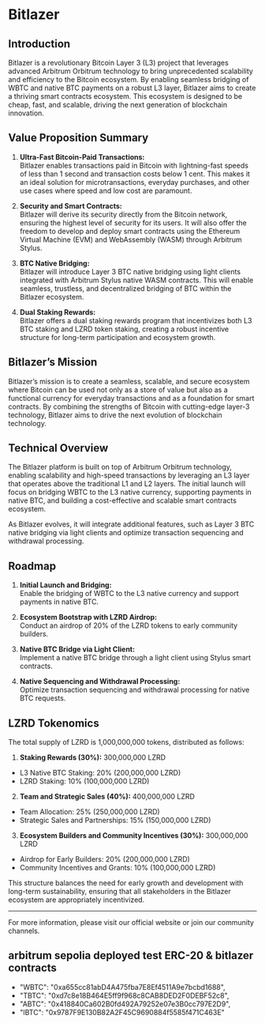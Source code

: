 # Bitlazer

## Introduction

Bitlazer is a revolutionary Bitcoin Layer 3 (L3) project that leverages advanced Arbitrum Orbitrum technology to bring unprecedented scalability and efficiency to the Bitcoin ecosystem. By enabling seamless bridging of WBTC and native BTC payments on a robust L3 layer, Bitlazer aims to create a thriving smart contracts ecosystem. This ecosystem is designed to be cheap, fast, and scalable, driving the next generation of blockchain innovation.

## Value Proposition Summary

1. **Ultra-Fast Bitcoin-Paid Transactions:**  
   Bitlazer enables transactions paid in Bitcoin with lightning-fast speeds of less than 1 second and transaction costs below 1 cent. This makes it an ideal solution for microtransactions, everyday purchases, and other use cases where speed and low cost are paramount.

2. **Security and Smart Contracts:**  
   Bitlazer will derive its security directly from the Bitcoin network, ensuring the highest level of security for its users. It will also offer the freedom to develop and deploy smart contracts using the Ethereum Virtual Machine (EVM) and WebAssembly (WASM) through Arbitrum Stylus.

3. **BTC Native Bridging:**  
   Bitlazer will introduce Layer 3 BTC native bridging using light clients integrated with Arbitrum Stylus native WASM contracts. This will enable seamless, trustless, and decentralized bridging of BTC within the Bitlazer ecosystem.

4. **Dual Staking Rewards:**  
   Bitlazer offers a dual staking rewards program that incentivizes both L3 BTC staking and LZRD token staking, creating a robust incentive structure for long-term participation and ecosystem growth.

## Bitlazer’s Mission

Bitlazer’s mission is to create a seamless, scalable, and secure ecosystem where Bitcoin can be used not only as a store of value but also as a functional currency for everyday transactions and as a foundation for smart contracts. By combining the strengths of Bitcoin with cutting-edge layer-3 technology, Bitlazer aims to drive the next evolution of blockchain technology.

## Technical Overview

The Bitlazer platform is built on top of Arbitrum Orbitrum technology, enabling scalability and high-speed transactions by leveraging an L3 layer that operates above the traditional L1 and L2 layers. The initial launch will focus on bridging WBTC to the L3 native currency, supporting payments in native BTC, and building a cost-effective and scalable smart contracts ecosystem.

As Bitlazer evolves, it will integrate additional features, such as Layer 3 BTC native bridging via light clients and optimize transaction sequencing and withdrawal processing.

## Roadmap

1. **Initial Launch and Bridging:**  
   Enable the bridging of WBTC to the L3 native currency and support payments in native BTC.

2. **Ecosystem Bootstrap with LZRD Airdrop:**  
   Conduct an airdrop of 20% of the LZRD tokens to early community builders.

3. **Native BTC Bridge via Light Client:**  
   Implement a native BTC bridge through a light client using Stylus smart contracts.

4. **Native Sequencing and Withdrawal Processing:**  
   Optimize transaction sequencing and withdrawal processing for native BTC requests.

## LZRD Tokenomics

The total supply of LZRD is 1,000,000,000 tokens, distributed as follows:

1. **Staking Rewards (30%):** 300,000,000 LZRD
- L3 Native BTC Staking: 20% (200,000,000 LZRD)
- LZRD Staking: 10% (100,000,000 LZRD)

2. **Team and Strategic Sales (40%):** 400,000,000 LZRD
- Team Allocation: 25% (250,000,000 LZRD)
- Strategic Sales and Partnerships: 15% (150,000,000 LZRD)

3. **Ecosystem Builders and Community Incentives (30%):** 300,000,000 LZRD
- Airdrop for Early Builders: 20% (200,000,000 LZRD)
- Community Incentives and Grants: 10% (100,000,000 LZRD)

This structure balances the need for early growth and development with long-term sustainability, ensuring that all stakeholders in the Bitlazer ecosystem are appropriately incentivized.

---

For more information, please visit our official website or join our community channels.


## arbitrum sepolia deployed test ERC-20 & bitlazer contracts
- "WBTC": "0xa655cc81abD4A475fba7E8Ef4511A9e7bcbd1688",
- "TBTC": "0xd7c8e18B464E5ff9f968c8CAB8DED2F0DEBF52c8",
- "ABTC": "0x418840Ca602B0fd492A79252e07e3B0cc797E2D9",
- "lBTC": "0x9787F9E130B82A2F45C9690884f5585f471C463E"
